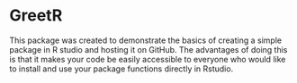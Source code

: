 # GreetR

This package was created to demonstrate the basics of creating a simple package in R studio and hosting it on GitHub. The advantages of doing this is that it makes your code be easily accessible to everyone who would like to install and use your package functions directly in Rstudio. 
